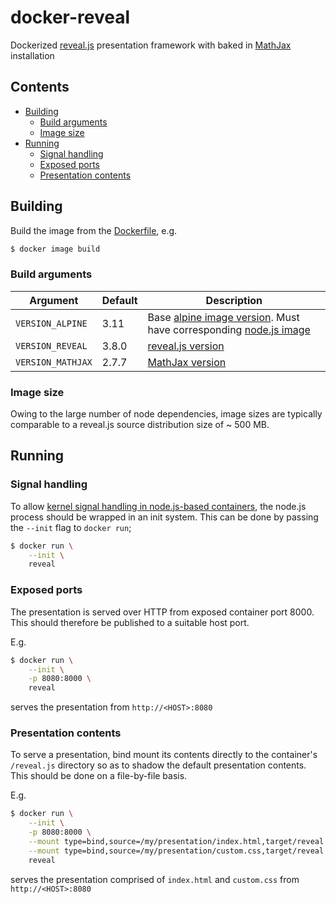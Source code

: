 # docker-reveal

Dockerized [reveal.js](https://github.com/hakimel/reveal.js/) presentation framework with baked in [MathJax](https://github.com/mathjax/MathJax) installation

## Contents

* [Building](#building)
    * [Build arguments](#build-arguments)
    * [Image size](#image-size)
* [Running](#running)
    * [Signal handling](#signal-handling)
    * [Exposed ports](#exposed-ports)
    * [Presentation contents](#presentation-contents)


## Building

Build the image from the [Dockerfile](./Dockerfile), e.g.

```sh
$ docker image build
```

### Build arguments

Argument           | Default | Description
-------------------|---------|-------------------------------------------------------------------
`VERSION_ALPINE`   | 3.11    | Base [alpine image version](https://hub.docker.com/_/alpine). Must have corresponding [node.js image](https://hub.docker.com/_/node?tab=description)
`VERSION_REVEAL`   | 3.8.0   | [reveal.js version](https://github.com/hakimel/reveal.js/releases)
`VERSION_MATHJAX`  | 2.7.7   | [MathJax version](https://github.com/mathjax/MathJax-src/releases)

### Image size

Owing to the large number of node dependencies, image sizes are typically comparable to a reveal.js source distribution size of ~ 500 MB.

## Running

### Signal handling

To allow [kernel signal handling in node.js-based containers](https://github.com/nodejs/docker-node/blob/master/docs/BestPractices.md#handling-kernel-signals), the node.js process should be wrapped in an init system. This can be done by passing the `--init` flag to `docker run`;

```sh
$ docker run \
    --init \
    reveal
```

### Exposed ports

The presentation is served over HTTP from exposed container port 8000. This should therefore be published to a suitable host port.

E.g.

```sh
$ docker run \
    --init \
    -p 8080:8000 \
    reveal
```

serves the presentation from `http://<HOST>:8080`

### Presentation contents

To serve a presentation, bind mount its contents directly to the container's `/reveal.js` directory so as to shadow the default presentation contents. This should be done on a file-by-file basis.

E.g.

```sh
$ docker run \
    --init \
    -p 8080:8000 \
    --mount type=bind,source=/my/presentation/index.html,target/reveal.js/index.html \
    --mount type=bind,source=/my/presentation/custom.css,target/reveal.js/custom.css \
    reveal
```

serves the presentation comprised of `index.html` and `custom.css` from `http://<HOST>:8080`

